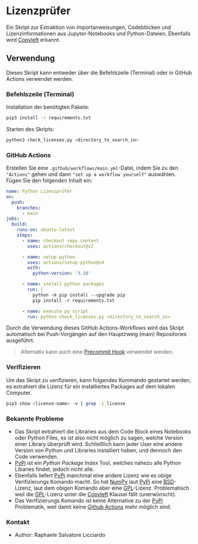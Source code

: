 # Lizenzprüfer

Ein Skript zur Extraktion von Importanweisungen, Codeblöcken und Lizenzinformationen aus Jupyter-Notebooks und Python-Dateien. Ebenfalls wird [Copyleft](https://de.wikipedia.org/wiki/Copyleft) erkannt.

## Verwendung

Dieses Skript kann entweder über die Befehlszeile (Terminal) oder in GitHub Actions verwendet werden.

### Befehlszeile (Terminal)

Installation der benötigten Pakete:

```bash
pip3 install -r requirements.txt
```

Starten des Skripts:

```bash
python3 check_licenses.py <directory_to_search_in>
```

### GitHub Actions

Erstellen Sie eine `.github/workflows/main.yml`-Datei, indem Sie zu den `"Actions"` gehen und dann `"set up a workflow yourself"` auswählen. Fügen Sie den folgenden Inhalt ein:

```yaml
name: Python Lizenzprüfer
on:
  push:
    branches:
      - main
jobs:
  build:
    runs-on: ubuntu-latest
    steps:
      - name: checkout repo content
        uses: actions/checkout@v2 

      - name: setup python
        uses: actions/setup-python@v4
        with:
          python-version: '3.10'

      - name: install python packages
        run: |
          python -m pip install --upgrade pip
          pip install -r requirements.txt

      - name: execute py script 
        run: python check_licenses.py <directory_to_search_in>
```

Durch die Verwendung dieses GitHub Actions-Workflows wird das Skript automatisch bei Push-Vorgängen auf den Hauptzweig (main) Repositories ausgeführt.

> Alternativ kann auch eine [Precommit Hook](https://pre-commit.com/) verwendet werden.

### Verifizieren

Um das Skript zu verifizieren, kann folgendes Kommando gestartet werden, es extrahiert die Lizenz für ein installiertes Packages auf dem lokalen Computer.

```bash
pip3 show <license-name> -v | grep -i license
```

### Bekannte Probleme

- Das Skript extrahiert die Libraries aus dem Code Block eines Notebooks oder Python Files, es ist also nicht möglich zu sagen, welche Version einer Library überprüft wird. Schließlich kann jeder User eine andere Version von Python und Libraries installiert haben, und dennoch den Code verwenden.
- [PyPi](https://pypi.org) ist ein *Python Package Index* Tool, welches nahezu alle Python Libaries findet, jedoch nicht alle.
- Ebenfalls liefert [PyPi](https://pypi.org) manchmal eine andere Lizenz wie es obige Verifizierungs Komando macht. So hat [NumPy](https://pypi.org/project/numpy/) laut [PyPi](https://pypi.org/project/numpy/) eine [BSD](https://de.wikipedia.org/wiki/BSD-Lizenz)-Lizenz, laut dem obigen Komando aber eine [GPL](https://de.wikipedia.org/wiki/GNU_General_Public_License)-Lizenz. Problematisch weil die [GPL](https://de.wikipedia.org/wiki/GNU_General_Public_License)-Lizenz unter die [Copyleft](https://de.wikipedia.org/wiki/Copyleft) Klausel fällt (unerwünscht). 
- Das Verifizierungs Komando ist keine Alternative zu der [PyPi](https://pypi.org) Problematik, weil damit keine [Github Actions](https://github.com/features/actions) mehr möglich sind.

### Kontakt

- Author: Raphaele Salvatore Licciardo 

